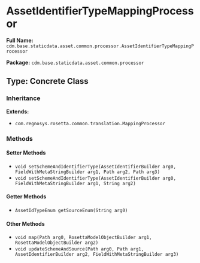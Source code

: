 # AssetIdentifierTypeMappingProcessor

**Full Name:** `cdm.base.staticdata.asset.common.processor.AssetIdentifierTypeMappingProcessor`

**Package:** `cdm.base.staticdata.asset.common.processor`

## Type: Concrete Class

### Inheritance

**Extends:**
- `com.regnosys.rosetta.common.translation.MappingProcessor`

### Methods

#### Setter Methods

- `void setSchemeAndIdentifierType(AssetIdentifierBuilder arg0, FieldWithMetaStringBuilder arg1, Path arg2, Path arg3)`
- `void setSchemeAndIdentifierType(AssetIdentifierBuilder arg0, FieldWithMetaStringBuilder arg1, String arg2)`

#### Getter Methods

- `AssetIdTypeEnum getSourceEnum(String arg0)`

#### Other Methods

- `void map(Path arg0, RosettaModelObjectBuilder arg1, RosettaModelObjectBuilder arg2)`
- `void updateSchemeAndSource(Path arg0, Path arg1, AssetIdentifierBuilder arg2, FieldWithMetaStringBuilder arg3)`

